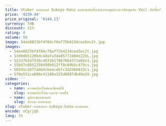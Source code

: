 ```yaml
---
title: Vtuber คอสเพลย์ Sukoya Kana คอสเพลย์เครื่องแต่งกายชุดน้องสาวสีดําชุดกับ Veil ปาร์ตี้ฮาโลวีนชุดอะนิเมะเสื้อผ้า
price: '4239.44'
price_original: '6144.13'
currency: THB
discount: 31%
rating: 4
volume: 50
image: S4ee8823bf4f84cf0af75b4234cea5ec2t.jpg
images:
  - S4ee8823bf4f84cf0af75b4234cea5ec2t.jpg
  - S3d0d65120bdc4dafa34a8577240de22bL.jpg
  - S2337b3df536c4631b170676b4371a02e3.jpg
  - S5b97c6852258459b912ff8c89b5c479cs.jpg
  - S6541c28ffab64cbeacebfc3d2db6833c1.jpg
  - Sf9e551ca090c41188a325d0087db40a2X.jpg
video: ''
categories:
  - name: ความแปลกใหม่และพิเศษใช้
    slug: ความแปลกใหม-และพ-เศษใช
  - name: อุปกรณ์คอสเพลย์
    slug: ปกรณ-คอสเพลย
slug: vtuber-คอสเพลย-sukoya-kana-คอสเพลย
encode: oCgrjqG
lang: th
---
```

  